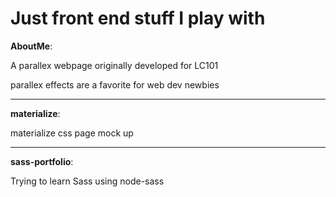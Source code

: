 # Just front end stuff I play with

**AboutMe**:

A parallex webpage originally developed for LC101

parallex effects are a favorite for web dev newbies

---

**materialize**:

materialize css page mock up

---

**sass-portfolio**:

Trying to learn Sass using node-sass
